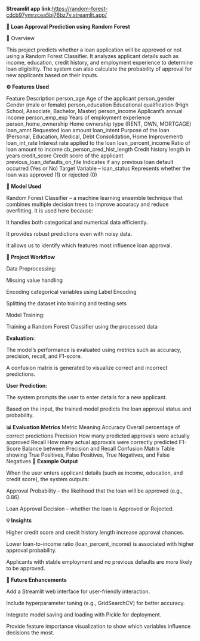 **Streamlit app link**:https://random-forest-cdcb97ymrzcea5bj76bz7v.streamlit.app/

**🏦 Loan Approval Prediction using Random Forest**

📘 Overview

This project predicts whether a loan application will be approved or not using a Random Forest Classifier.
It analyzes applicant details such as income, education, credit history, and employment experience to determine loan eligibility.
The system can also calculate the probability of approval for new applicants based on their inputs.

**⚙️ Features Used**

Feature	Description
person_age	Age of the applicant
person_gender	Gender (male or female)
person_education	Educational qualification (High School, Associate, Bachelor, Master)
person_income	Applicant’s annual income
person_emp_exp	Years of employment experience
person_home_ownership	Home ownership type (RENT, OWN, MORTGAGE)
loan_amnt	Requested loan amount
loan_intent	Purpose of the loan (Personal, Education, Medical, Debt Consolidation, Home Improvement)
loan_int_rate	Interest rate applied to the loan
loan_percent_income	Ratio of loan amount to income
cb_person_cred_hist_length	Credit history length in years
credit_score	Credit score of the applicant
previous_loan_defaults_on_file	Indicates if any previous loan default occurred (Yes or No)
Target Variable – loan_status	Represents whether the loan was approved (1) or rejected (0)

**🧠 Model Used**

Random Forest Classifier – a machine learning ensemble technique that combines multiple decision trees to improve accuracy and reduce overfitting.
It is used here because:

It handles both categorical and numerical data efficiently.

It provides robust predictions even with noisy data.

It allows us to identify which features most influence loan approval.

**🧩 Project Workflow**

Data Preprocessing:

Missing value handling

Encoding categorical variables using Label Encoding

Splitting the dataset into training and testing sets

Model Training:

Training a Random Forest Classifier using the processed data

**Evaluation:**

The model’s performance is evaluated using metrics such as accuracy, precision, recall, and F1-score.

A confusion matrix is generated to visualize correct and incorrect predictions.

**User Prediction:**

The system prompts the user to enter details for a new applicant.

Based on the input, the trained model predicts the loan approval status and probability.

**📊 Evaluation Metrics**
Metric	Meaning
Accuracy	Overall percentage of correct predictions
Precision	How many predicted approvals were actually approved
Recall	How many actual approvals were correctly predicted
F1-Score	Balance between Precision and Recall
Confusion Matrix	Table showing True Positives, False Positives, True Negatives, and False Negatives
**🧮 Example Output**

When the user enters applicant details (such as income, education, and credit score), the system outputs:

Approval Probability – the likelihood that the loan will be approved (e.g., 0.86).

Loan Approval Decision – whether the loan is Approved or Rejected.

**💡 Insights**

Higher credit score and credit history length increase approval chances.

Lower loan-to-income ratio (loan_percent_income) is associated with higher approval probability.

Applicants with stable employment and no previous defaults are more likely to be approved.

**🌟 Future Enhancements**

Add a Streamlit web interface for user-friendly interaction.

Include hyperparameter tuning (e.g., GridSearchCV) for better accuracy.

Integrate model saving and loading with Pickle for deployment.

Provide feature importance visualization to show which variables influence decisions the most.
